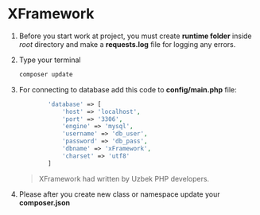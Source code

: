 # XFramework

1. Before you start work at project, you must create **runtime folder** inside _root_ directory and make a **requests.log** file for logging any errors.

2. Type your terminal
    ```bash 
    composer update
    ```

3. For connecting to database add this code to **config/main.php** file:
    ```php
            'database' => [
                'host' => 'localhost',
                'port' => '3306',
                'engine' => 'mysql',
                'username' => 'db_user',
                'password' => 'db_pass',
                'dbname' => 'xFramework',
                'charset' => 'utf8'
            ]
    ```

    > XFramework had written by Uzbek PHP developers.

4. Please after you create new class or namespace update your __composer.json__